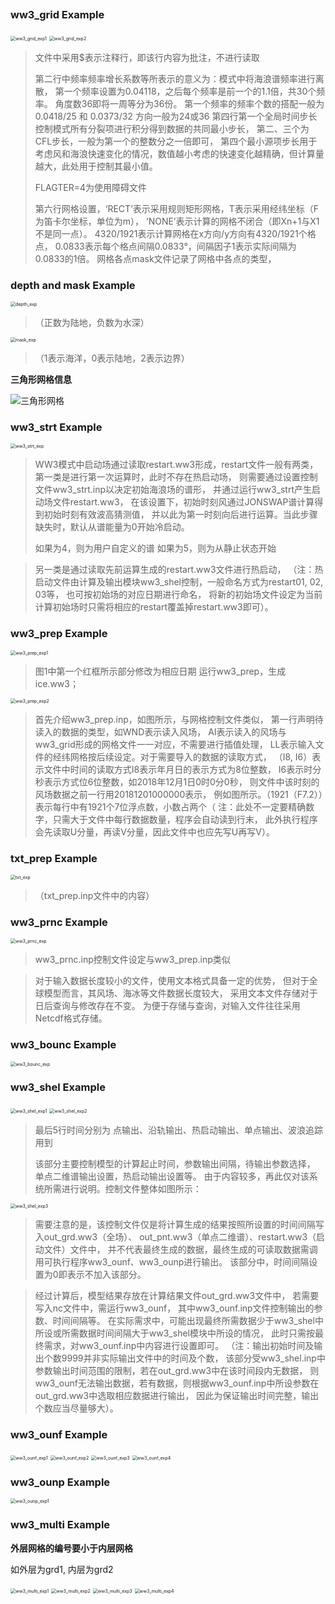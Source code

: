 ## 

### ww3_grid Example

<img src="./pics/ww3_grid_exp1.png" alt="ww3_grid_exp1" style="zoom:50%;" />

<img src="./pics/ww3_grid_exp2.png" alt="ww3_grid_exp2" style="zoom:50%;" />

> 文件中采用$表示注释行，即该行内容为批注，不进行读取
>
> 第二行中频率频率增长系数等所表示的意义为：模式中将海浪谱频率进行离散，
> 第一个频率设置为0.04118，之后每个频率是前一个的1.1倍，共30个频率。
> 角度数36即将一周等分为36份。
> 第一个频率的频率个数的搭配一般为 0.0418/25 和 0.0373/32
> 方向一般为24或36
> 第四行第一个全局时间步长控制模式所有分裂项进行积分得到数据的共同最小步长，
> 第二、三个为CFL步长，一般为第一个的整数分之一倍即可，
> 第四个最小源项步长用于考虑风和海浪快速变化的情况，数值越小考虑的快速变化越精确，但计算量越大，此处用于控制其最小值。
>
> FLAGTER=4为使用障碍文件
>
> 第六行网格设置，‘RECT’表示采用规则矩形网格，T表示采用经纬坐标（F为笛卡尔坐标，单位为m），
> ‘NONE’表示计算的网格不闭合（即Xn+1与X1不是同一点）。
> 4320/1921表示计算网格在x方向/y方向有4320/1921个格点，
> 0.0833表示每个格点间隔0.0833°，间隔因子1表示实际间隔为0.0833的1倍。
> 网格各点mask文件记录了网格中各点的类型，

### depth and mask Example

<img src="./pics/depth_exp.png" alt="depth_exp" style="zoom:50%;" />

> （正数为陆地，负数为水深）

<img src="./pics/mask_exp.png" alt="mask_exp" style="zoom:50%;" />

> （1表示海洋，0表示陆地，2表示边界）

**三角形网格信息**

![三角形网格](./pics/msh_exp1.png)

### ww3_strt Example

<img src="./pics/ww3_strt_exp.png" alt="ww3_strt_exp" style="zoom:50%;" />

> WW3模式中启动场通过读取restart.ww3形成，restart文件一般有两类，
> 第一类是进行第一次运算时，此时不存在热启动场，
> 则需要通过设置控制文件ww3_strt.inp以决定初始海浪场的谱形，
> 并通过运行ww3_strt产生启动场文件restart.ww3，
> 在该设置下，初始时刻风通过JONSWAP谱计算得到初始时刻有效波高猜测值，
> 并以此为第一时刻向后进行运算。当此步骤缺失时，默认从谱能量为0开始冷启动。
>
> 如果为4，则为用户自定义的谱
> 如果为5，则为从静止状态开始

> 另一类是通过读取先前运算生成的restart.ww3文件进行热启动，
> （注：热启动文件由计算及输出模块ww3_shel控制，一般命名方式为restart01, 02, 03等，
> 也可按初始场的对应日期进行命名，
> 将新的初始场文件设定为当前计算初始场时只需将相应的restart覆盖掉restart.ww3即可）。

### ww3_prep Example

<img src="./pics/ww3_prep_exp1.png" alt="ww3_prep_exp1" style="zoom:50%;" />

> 图1中第一个红框所示部分修改为相应日期 运行ww3_prep，生成ice.ww3；

<img src="./pics/ww3_prep_exp2.png" alt="ww3_prep_exp2" style="zoom:50%;" />

> 首先介绍ww3_prep.inp，如图所示，与网格控制文件类似，
> 第一行声明待读入的数据的类型，如WND表示读入风场，
> AI表示读入的风场与ww3_grid形成的网格文件一一对应，不需要进行插值处理，
> LL表示输入文件的经纬网格按后续设定。对于需要导入的数据的读取方式，
> （I8, I6）表示文件中时间的读取方式I8表示年月日的表示方式为8位整数，
> I6表示时分秒表示方式位6位整数，如2018年12月1日0时0分0秒，
> 则文件中该时刻的风场数据之前一行用20181201000000表示，
> 例如图所示。（1921（F7.2））表示每行中有1921个7位浮点数，小数占两个（
> 注：此处不一定要精确数字，只需大于文件中每行数据数量，程序会自动读到行末，
> 此外执行程序会先读取U分量，再读V分量，因此文件中也应先写U再写V）。

### txt_prep Example

<img src="./pics/txt_exp.png" alt="txt_exp" style="zoom:50%;" />

> （txt_prep.inp文件中的内容）

### ww3_prnc Example

<img src="./pics/ww3_prnc_exp.png" alt="ww3_prnc_exp" style="zoom:50%;" />

> ww3_prnc.inp控制文件设定与ww3_prep.inp类似

> 对于输入数据长度较小的文件，使用文本格式具备一定的优势，
> 但对于全球模型而言，其风场、海冰等文件数据长度较大，
> 采用文本文件存储对于日后查询与修改存在不变。
> 为便于存储与查询，对输入文件往往采用Netcdf格式存储。

### ww3_bounc Example

<img src="./pics/ww3_bounc_exp.png" alt="ww3_bounc_exp" style="zoom:50%;" />

### ww3_shel Example

<img src="./pics/ww3_shel_exp1.png" alt="ww3_shel_exp1" style="zoom:50%;" />

<img src="./pics/ww3_shel_exp2.png" alt="ww3_shel_exp2" style="zoom:50%;" />

> 最后5行时间分别为 点输出、沿轨输出、热启动输出、单点输出、波浪追踪用到
>
> 该部分主要控制模型的计算起止时间，参数输出间隔，待输出参数选择，
> 单点二维谱输出设置，热启动输出设置等。
> 由于内容较多，再此仅对该系统所需进行说明。控制文件整体如图所示：

<img src="./pics/ww3_shel_exp3.png" alt="ww3_shel_exp3" style="zoom:50%;" />

> 需要注意的是，该控制文件仅是将计算生成的结果按照所设置的时间间隔写入out_grd.ww3（全场）、
> out_pnt.ww3（单点二维谱）、restart.ww3（启动文件）文件中，
> 并不代表最终生成的数据，最终生成的可读取数据需调用可执行程序ww3_ounf、ww3_ounp进行输出。
> 该部分中，时间间隔设置为0即表示不加入该部分。

> 经过计算后，模型结果存放在计算结果文件out_grd.ww3文件中，
> 若需要写入nc文件中，需运行ww3_ounf，
> 其中ww3_ounf.inp文件控制输出的参数、时间间隔等。
> 在实际需求中，可能出现最终所需数据少于ww3_shel中所设或所需数据时间间隔大于ww3_shel模块中所设的情况，
> 此时只需按最终需求，对ww3_ounf.inp中内容进行设置即可。
> （注：输出初始时间及输出个数9999并非实际输出文件中的时间及个数，
> 该部分受ww3_shel.inp中参数输出时间范围的限制，若在out_grd.ww3中在该时间段内无数据，
> 则ww3_ounf无法输出数据，若有数据，则根据ww3_ounf.inp中所设参数在out_grd.ww3中选取相应数据进行输出，
> 因此为保证输出时间完整，输出个数应当尽量够大）。

### ww3_ounf Example

<img src="./pics/ww3_ounf_exp1.png" alt="ww3_ounf_exp1" style="zoom:50%;" />

<img src="./pics/ww3_ounf_exp2.png" alt="ww3_ounf_exp2" style="zoom:50%;" />

<img src="./pics/ww3_ounf_exp3.png" alt="ww3_ounf_exp3" style="zoom:50%;" />

<img src="./pics/ww3_ounf_exp4.png" alt="ww3_ounf_exp4" style="zoom:50%;" />


### ww3_ounp Example

<img src="./pics/ww3_ounp_exp1.png" alt="ww3_ounp_exp1" style="zoom:50%;" />


### ww3_multi Example

**外层网格的编号要小于内层网格**

如外层为grd1, 内层为grd2

<img src="./pics/ww3_multi_exp1.png" alt="ww3_multi_exp1" style="zoom:50%;" />

<img src="./pics/ww3_multi_exp2.png" alt="ww3_multi_exp2" style="zoom:50%;" />

<img src="./pics/ww3_multi_exp3.png" alt="ww3_multi_exp3" style="zoom:50%;" />

<img src="./pics/ww3_multi_exp4.png" alt="ww3_multi_exp4" style="zoom:50%;" />


